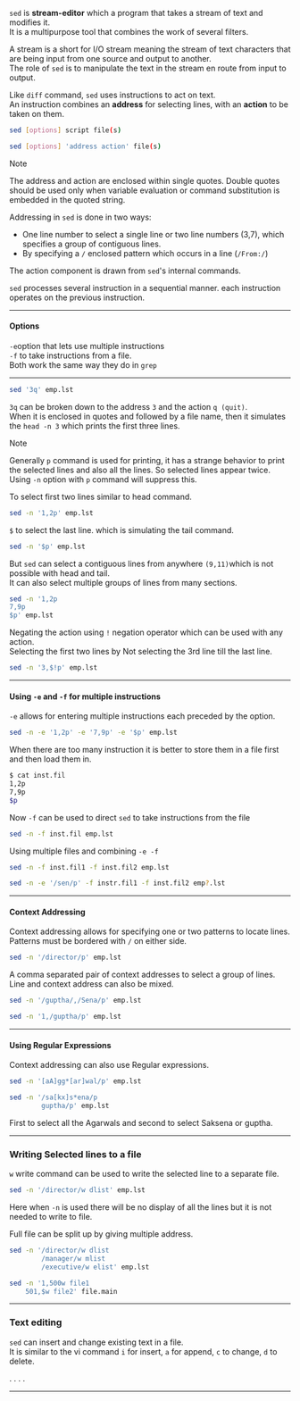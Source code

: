 
`sed` is **stream-editor** which a program that takes a stream of text and modifies it.     
It is a multipurpose tool that combines the work of several filters.   

A stream is a short for I/O stream meaning the stream of text characters that are being input from one source and output to another.      
The role of `sed` is to manipulate the text in the stream en route from input to output.     

Like `diff` command, `sed` uses instructions to act on text.     
An instruction combines an **address** for selecting lines, with an **action** to be taken on them.  

```bash {frame="none"}
sed [options] script file(s)

sed [options] 'address action' file(s)
```

> [!note]
> The address and action are enclosed within single quotes.
> Double quotes should be used only when variable evaluation or command substitution is embedded in the quoted string.

Addressing in `sed` is done in two ways:
* One line number to select a single line or two line numbers (3,7), which specifies a group of contiguous lines. 
* By specifying a `/` enclosed pattern which occurs in a line (`/From:/`)

The action component is drawn from `sed`'s internal commands.

`sed` processes several instruction in a sequential manner. each instruction operates on the previous instruction.

___

#### Options
`-e`option that lets use multiple instructions       
`-f` to take instructions from a file.      
Both work the same way they do in `grep`

____

```bash {frame="none"}
sed '3q' emp.lst
```
`3q` can be broken down to the address `3` and the action `q (quit)`.      
When it is enclosed in quotes and followed by  a file name, then it simulates the `head -n 3` which prints the first three lines.

> [!note]
> Generally `p` command is used for printing, it has a strange behavior to print the selected lines and also all the lines. So selected lines appear twice.      
> Using `-n` option with `p` command will suppress this. 


To select first two lines similar to head command.
```bash {frame="none"}
sed -n '1,2p' emp.lst
```


`$` to select the last line. which is simulating the tail command.
```bash {frame="none"}
sed -n '$p' emp.lst
```

But `sed` can select a contiguous lines from anywhere `(9,11)`which is not possible with head and tail.     
It can also select multiple groups of lines from many sections.
```bash {frame="none"}
sed -n '1,2p 
7,9p 
$p' emp.lst
```


Negating the action using `!` negation operator which can be used with any action.      
Selecting the first two lines by Not selecting the 3rd line till the last line.
```bash {frame="none"}
sed -n '3,$!p' emp.lst
```


___

#### Using `-e` and `-f` for multiple instructions

`-e` allows for entering multiple instructions each preceded by the option.
```bash {frame="none"}
sed -n -e '1,2p' -e '7,9p' -e '$p' emp.lst
```

When there are too many instruction it is better to store them in a file first and then load them in.
```bash {frame="none"}
$ cat inst.fil
1,2p
7,9p
$p
```
Now `-f` can be used to direct `sed` to take instructions from the file
```bash {frame="none"}
sed -n -f inst.fil emp.lst
```

Using multiple files and combining `-e -f`
```bash {frame="none"}
sed -n -f inst.fil1 -f inst.fil2 emp.lst

sed -n -e '/sen/p' -f instr.fil1 -f inst.fil2 emp?.lst
```

___

#### Context Addressing

Context addressing allows for specifying one or two patterns to locate lines. Patterns must be bordered with `/` on either side.
```bash {frame="none"}
sed -n '/director/p' emp.lst
```
A comma separated pair of context addresses to select a group of lines. Line and context address can also be mixed.
```bash {frame="none"}
sed -n '/guptha/,/Sena/p' emp.lst

sed -n '1,/guptha/p' emp.lst
```

___

#### Using Regular Expressions

Context addressing can also use Regular expressions.
```bash {frame="none"}
sed -n '[aA]gg*[ar]wal/p' emp.lst

sed -n '/sa[kx]s*ena/p
		guptha/p' emp.lst
```
First to select all the Agarwals and second to select Saksena or guptha.


____


### Writing Selected lines to a file

`w` write command can be used to write the selected line to a separate file.
```bash {frame="none"}
sed -n '/director/w dlist' emp.lst 
```
Here when `-n` is used there will be no display of all the lines but it is not needed to write to file.    

Full file can be split up by giving multiple address.
```bash {frame="none"}
sed -n '/director/w dlist
		/manager/w mlist
		/executive/w elist' emp.lst

sed -n '1,500w file1
	501,$w file2' file.main
```


____

### Text editing

`sed` can insert and change existing text in a file.    
It is similar to the vi command `i` for insert, `a` for append, `c` to change, `d` to delete.

.
.
.
.

___